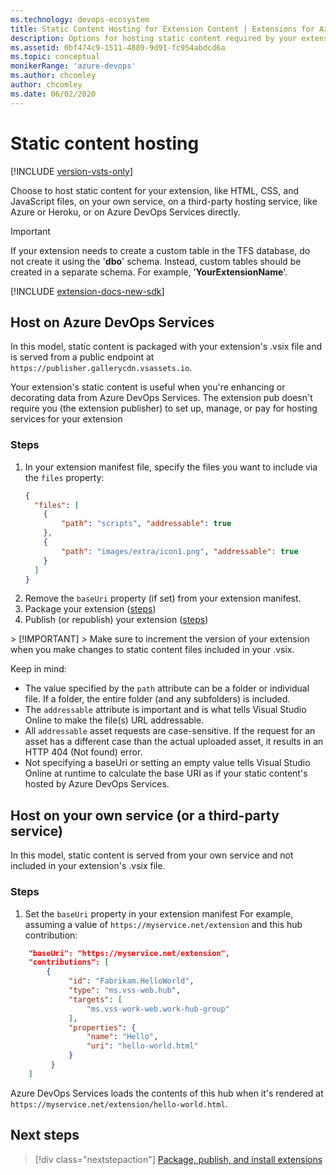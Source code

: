 ```yaml
---
ms.technology: devops-ecosystem
title: Static Content Hosting for Extension Content | Extensions for Azure DevOps Services
description: Options for hosting static content required by your extension.
ms.assetid: 0bf474c9-1511-4889-9d91-fc954abdcd6a
ms.topic: conceptual
monikerRange: 'azure-devops'
ms.author: chcomley
author: chcomley
ms.date: 06/02/2020
---
```


# Static content hosting

[!INCLUDE [version-vsts-only](../../includes/version-vsts-only.md)]

Choose to host static content for your extension, like HTML, CSS, and JavaScript files, on your own service, on a third-party hosting service, like Azure or Heroku, or on Azure DevOps Services directly.

>[!IMPORTANT]
>If your extension needs to create a custom table in the TFS database, do not create it using the '**dbo**' schema. Instead, custom
>tables should be created in a separate schema. For example, '**YourExtensionName**'.

[!INCLUDE [extension-docs-new-sdk](../../includes/extension-docs-new-sdk.md)]

## Host on Azure DevOps Services

In this model, static content is packaged with your extension's .vsix file and is served from a public endpoint at `https://publisher.gallerycdn.vsassets.io`. 

Your extension's static content is useful when you're enhancing or decorating data from Azure DevOps Services. The extension pub doesn't require you (the extension publisher) to set up, manage, or pay for hosting services for your extension

### Steps

1. In your extension manifest file, specify the files you want to include via the `files` property: 
   ```json
   {
     "files": [
       {
           "path": "scripts", "addressable": true
       },
       {
           "path": "images/extra/icon1.png", "addressable": true
       }
     ]
   }
   ```
2. Remove the `baseUri` property (if set) from your extension manifest.    
3. Package your extension ([steps](../publish/command-line.md))   
4. Publish (or republish) your extension ([steps](../publish/overview.md)) 

<div class="alert alert-danger">
> [!IMPORTANT]
> Make sure to increment the version of your extension when you make changes to static content files included in your .vsix.<br/></div> 

Keep in mind:

* The value specified by the `path` attribute can be a folder or individual file. If a folder, the entire folder (and any subfolders) is included.
* The `addressable` attribute is important and is what tells Visual Studio Online to make the file(s) URL addressable.
* All `addressable` asset requests are case-sensitive. If the request for an asset has a different case than the actual uploaded asset, it results in an HTTP 404 (Not found) error.
* Not specifying a baseUri or setting an empty value tells Visual Studio Online at runtime to calculate the base URI as if your static content's hosted by Azure DevOps Services.

## Host on your own service (or a third-party service)

In this model, static content is served from your own service and not included in your extension's .vsix file.

### Steps 

1. Set the `baseUri` property in your extension manifest  For example, assuming a value of `https://myservice.net/extension` and this hub contribution:

```json
    "baseUri": "https://myservice.net/extension",
    "contributions": [
        {
             "id": "Fabrikam.HelloWorld",
             "type": "ms.vss-web.hub",
             "targets": [
                 "ms.vss-work-web.work-hub-group"
             ],
             "properties": {
                 "name": "Hello",
                 "uri": "hello-world.html"
             }
         }
    ]
```

 Azure DevOps Services loads the contents of this hub when it's rendered at `https://myservice.net/extension/hello-world.html`.

## Next steps

> [!div class="nextstepaction"]
> [Package, publish, and install extensions](../publish/overview.md)